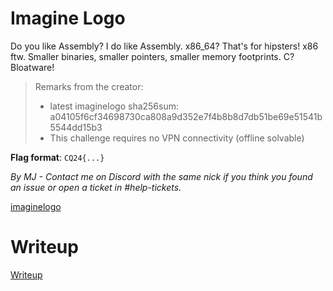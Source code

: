 # Imagine Logo

Do you like Assembly? I do like Assembly. x86_64? That's for hipsters! x86 ftw. Smaller binaries, smaller pointers, smaller memory footprints. C? Bloatware!

> Remarks from the creator:
> * latest imaginelogo sha256sum: a04105f6cf34698730ca808a9d352e7f4b8b8d7db51be69e51541b5544dd15b3
> * This challenge requires no VPN connectivity (offline solvable)

**Flag format**: `CQ24{...}`

*By MJ - Contact me on Discord with the same nick if you think you found an issue or open a ticket in #help-tickets.*

[imaginelogo](files/imaginelogo)

# Writeup

[Writeup](WRITEUP.md)
